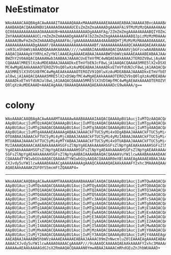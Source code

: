 # NeEstimator

    WAoAAAACAAQBAgACAwAAAAITAAAAAQAAAxMAAAARAAAAEAAAAAEABAAJAAAAA3BvcAAAABAA
    AAABAAQACQAAAANBU1AAAAAOAAAAAUCEsZmZmZmaAAAADgAAAAFAi9TMzMzMzQAAAA4AAAAB
    QI08AAAAAAAAAAAOAAAAAUB+WAAAAAAAAAAADgAAAAFAg/2ZmZmZmgAAAA4AAAABQIYOZmZm
    ZmYAAAAOAAAAAUCLrmZmZmZmAAAADgAAAAFAlb2ZmZmZmgAAAA4AAAABQJpizMzMzM0AAAAO
    AAAAAUBwFmZmZmZmAAAADgAAAAFAc/gAAAAAAAAAAA4AAAABQHTjMzMzMzMAAAAOAAAAAX/w
    AAAAAAAAAAAADgAAAAF/8AAAAAAAAAAAAA4AAAABf/AAAAAAAAAAAAQCAAAAAQAEAAkAAAAJ
    cm93Lm5hbWVzAAAADQAAAAKAAAAA/////wAABAIAAAABAAQACQAAAAVjbGFzcwAAABAAAAAB
    AAQACQAAAApkYXRhLmZyYW1lAAAEAgAAAAEABAAJAAAABW5hbWVzAAAAEAAAABEABAAJAAAA
    BWZhY2V0AAQACQAAAANwb3AABAAJAAAACUxETmVfMC4wNQAEAAkAAAAJTEROZV8wLjAyAAQA
    CQAAAAlMRE5lXzAuMDEABAAJAAAADkxETmVfbENJcF8wLjA1AAQACQAAAA5MRE5lX2xDSXBf
    MC4wMgAEAAkAAAAOTEROZV9sQ0lwXzAuMDEABAAJAAAADkxETmVfdUNJcF8wLjA1AAQACQAA
    AA5MRE5lX3VDSXBfMC4wMgAEAAkAAAAOTEROZV91Q0lwXzAuMDEABAAJAAAADkxETmVfbENJ
    al8wLjA1AAQACQAAAA5MRE5lX2xDSWpfMC4wMgAEAAkAAAAOTEROZV9sQ0lqXzAuMDEABAAJ
    AAAADkxETmVfdUNJal8wLjA1AAQACQAAAA5MRE5lX3VDSWpfMC4wMgAEAAkAAAAOTEROZV91
    Q0lqXzAuMDEAAAD+AAAEAgAAA/8AAAAQAAAAAQAEAAkAAAADcG9wAAAA/g==

# colony

    WAoAAAACAAQBAgACAwAAAAMTAAAAAwAAABAAAAAIAAQACQAAAApBU1AucjIuMTQzAAQACQAA
    AApBU1AucjIuMTQzAAQACQAAAApBU1AucjIuMTQzAAQACQAAAApBU1AucjIuMTgyAAQACQAA
    AApBU1AucjIuMTg2AAQACQAAAApBU1AucjIuMTg3AAQACQAAAApBU1AucjIuMTg4AAQACQAA
    AApBU1AucjIuMTg4AAAAEAAAAAgABAAJAAAACkFTUC5yMi4xODgABAAJAAAACkFTUC5yMi4x
    OTUABAAJAAAACkFTUC5yMi4yMjcABAAJAAAACkFTUC5yMi4yMzIABAAJAAAACkFTUC5yMi4y
    MTUABAAJAAAACkFTUC5yMi4yMTYABAAJAAAACkFTUC5yMi4xOTUABAAJAAAACkFTUC5yMi4y
    MzIAAAAQAAAACAAEAAkAAAAHSGFsZlNpYgAEAAkAAAAHSGFsZlNpYgAEAAkAAAAHSGFsZlNp
    YgAEAAkAAAAHSGFsZlNpYgAEAAkAAAAHSGFsZlNpYgAEAAkAAAAHSGFsZlNpYgAEAAkAAAAH
    SGFsZlNpYgAEAAkAAAAHSGFsZlNpYgAABAIAAAABAAQACQAAAAVuYW1lcwAAABAAAAADAAQA
    CQAAAAdTYW1wbGUxAAQACQAAAAdTYW1wbGUyAAQACQAAAAR0eXBlAAAEAgAAAAEABAAJAAAA
    CXJvdy5uYW1lcwAAAA0AAAACgAAAAAAAAAgAAAQCAAAAAQAEAAkAAAAFY2xhc3MAAAAQAAAA
    AQAEAAkAAAAKZGF0YS5mcmFtZQAAAP4=

---

    WAoAAAACAAQBAgACAwAAAAMTAAAAAQAAABAAAAAlAAQACQAAAApBU1AucjIuMTQwAAQACQAA
    AApBU1AucjIuMTQxAAQACQAAAApBU1AucjIuMTQyAAQACQAAAApBU1AucjIuMTQ0AAQACQAA
    AApBU1AucjIuMTQ1AAQACQAAAApBU1AucjIuMTQ2AAQACQAAAApBU1AucjIuMTQ3AAQACQAA
    AApBU1AucjIuMTQ4AAQACQAAAApBU1AucjIuMTQ5AAQACQAAAApBU1AucjIuMTUwAAQACQAA
    AApBU1AucjIuMTc2AAQACQAAAApBU1AucjIuMTc3AAQACQAAAApBU1AucjIuMTc5AAQACQAA
    AApBU1AucjIuMTgwAAQACQAAAApBU1AucjIuMTgzAAQACQAAAApBU1AucjIuMTg0AAQACQAA
    AApBU1AucjIuMTg1AAQACQAAAApBU1AucjIuMTg2AAQACQAAAApBU1AucjIuMjE1AAQACQAA
    AApBU1AucjIuMTkxAAQACQAAAApBU1AucjIuMjEwAAQACQAAAApBU1AucjIuMjExAAQACQAA
    AApBU1AucjIuMjEyAAQACQAAAApBU1AucjIuMjE3AAQACQAAAApBU1AucjIuMjIwAAQACQAA
    AApBU1AucjIuMjIxAAQACQAAAApBU1AucjIuMjIyAAQACQAAAApBU1AucjIuMjI2AAQACQAA
    AApBU1AucjIuMjI4AAQACQAAAApBU1AucjIuMjI5AAQACQAAAApBU1AucjIuMjMwAAQACQAA
    AApBU1AucjIuMjMxAAQACQAAAApBU1AucjIuMjMzAAQACQAAAApBU1AucjIuMjY0AAQACQAA
    AApBU1AucjIuMjY2AAQACQAAAApBU1AucjIuMjY3AAQACQAAAApBU1AucjIuMjY4AAAEAgAA
    AAEABAAJAAAABW5hbWVzAAAAEAAAAAEABAAJAAAAC09mZnNwcmluZ0lEAAAEAgAAAAEABAAJ
    AAAACXJvdy5uYW1lcwAAAA0AAAACgAAAAP///9sAAAQCAAAAAQAEAAkAAAAFY2xhc3MAAAAQ
    AAAAAwAEAAkAAAAGdGJsX2RmAAQACQAAAAN0YmwABAAJAAAACmRhdGEuZnJhbWUAAAD+

